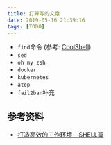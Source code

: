 ```yaml
---
title: 打算写的文章
date: 2019-05-16 21:39:16
tags: [TODO]
---
```


- `find`命令 (参考: [CoolShell][1])
- `sed`
- `oh my zsh`
- `docker`
- `kubernetes`
- `atop`
- `fail2ban`补充



## 参考资料

- [打造高效的工作环境 – SHELL篇][1]

[1]: https://coolshell.cn/articles/19219.html
